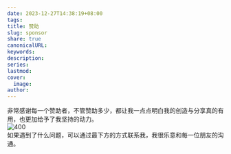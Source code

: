 ```yaml
---  
date: 2023-12-27T14:38:19+08:00  
tags:   
title: 赞助  
slug: sponsor  
share: true  
canonicalURL:   
keywords:   
description:   
series:   
lastmod:   
cover:  
  image:   
author:   
---  
```

  
非常感谢每一个赞助者，不管赞助多少，都让我一点点明白我的创造与分享真的有用，也更加给予了我坚持的动力。  
![400](/images/sponsor.webp)  
如果遇到了什么问题，可以通过最下方的方式联系我，我很乐意和每一位朋友的沟通。